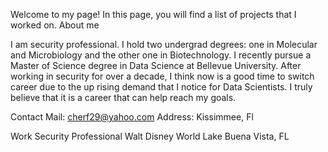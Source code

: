 Welcome to my page! In this page, you will find a list of projects that I worked on.
About me

I am security professional. I hold two undergrad degrees: one in Molecular and Microbiology and the other one in Biotechnology. I recently pursue a Master of Science degree in Data Science at Bellevue University. After working in security for over a decade, I think now is a good time to switch career due to the up rising demand that I notice for Data Scientists. I truly believe that it is a career that can help reach my goals. 

Contact
Mail: cherf29@yahoo.com
Address: Kissimmee, Fl

Work
Security Professional 
Walt Disney World
Lake Buena Vista, FL
